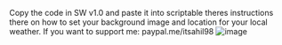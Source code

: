 Copy the code in SW v1.0 and paste it into scriptable theres instructions there on how to set your background image and location for your local weather. 
If you want to support me: 
paypal.me/itsahil98 
![image](https://github.com/user-attachments/assets/cd412d30-0808-44a7-a511-03bfaecb0df4)
